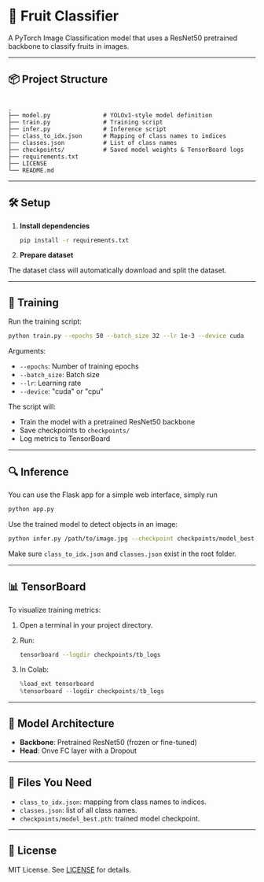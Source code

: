 # 🍎 Fruit Classifier

A PyTorch Image Classification model that uses a ResNet50 pretrained backbone to classify fruits in images.

---

## 📦 Project Structure

```

.
├── model.py               # YOLOv1-style model definition
├── train.py               # Training script
├── infer.py               # Inference script
├── class_to_idx.json      # Mapping of class names to indices
├── classes.json           # List of class names
├── checkpoints/           # Saved model weights & TensorBoard logs
├── requirements.txt
├── LICENSE
└── README.md

````

---

## 🛠️ Setup

1. **Install dependencies**
   ```bash
   pip install -r requirements.txt

2. **Prepare dataset**

The dataset class will automatically download and split the dataset.

---

## 🚀 Training

Run the training script:

```bash
python train.py --epochs 50 --batch_size 32 --lr 1e-3 --device cuda
```

Arguments:

* `--epochs`: Number of training epochs
* `--batch_size`: Batch size
* `--lr`: Learning rate
* `--device`: "cuda" or "cpu"

The script will:

* Train the model with a pretrained ResNet50 backbone
* Save checkpoints to `checkpoints/`
* Log metrics to TensorBoard

---

## 🔍 Inference

You can use the Flask app for a simple web interface, simply run
```bash
python app.py
```


Use the trained model to detect objects in an image:

```bash
python infer.py /path/to/image.jpg --checkpoint checkpoints/model_best.pth --device cpu
```

Make sure `class_to_idx.json` and `classes.json` exist in the root folder.

---

## 📊 TensorBoard

To visualize training metrics:

1. Open a terminal in your project directory.

2. Run:

   ```bash
   tensorboard --logdir checkpoints/tb_logs
   ```

3. In Colab:

   ```python
   %load_ext tensorboard
   %tensorboard --logdir checkpoints/tb_logs
   ```

---

## 🧠 Model Architecture

* **Backbone**: Pretrained ResNet50 (frozen or fine-tuned)
* **Head**: 
Onve FC layer with a Dropout 

---

## 📁 Files You Need

* `class_to_idx.json`: mapping from class names to indices.
* `classes.json`: list of all class names.
* `checkpoints/model_best.pth`: trained model checkpoint.

---

## 📄 License

MIT License. See [LICENSE](./LICENSE) for details.